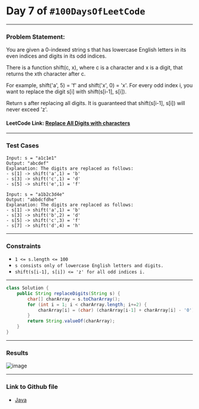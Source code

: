 # Day 7 of `#100DaysOfLeetCode`

___
### Problem Statement:  
You are given a 0-indexed string s that has lowercase English letters in its even indices and digits in its odd indices.

There is a function shift(c, x), where c is a character and x is a digit, that returns the xth character after c.

For example, shift('a', 5) = 'f' and shift('x', 0) = 'x'.
For every odd index i, you want to replace the digit s[i] with shift(s[i-1], s[i]).

Return s after replacing all digits. It is guaranteed that shift(s[i-1], s[i]) will never exceed 'z'.

#### LeetCode Link: [Replace All Digits with characters](https://leetcode.com/problems/replace-all-digits-with-characters/description/)
___


### Test Cases
```
Input: s = "a1c1e1"
Output: "abcdef"
Explanation: The digits are replaced as follows:
- s[1] -> shift('a',1) = 'b'
- s[3] -> shift('c',1) = 'd'
- s[5] -> shift('e',1) = 'f'
```
```
Input: s = "a1b2c3d4e"
Output: "abbdcfdhe"
Explanation: The digits are replaced as follows:
- s[1] -> shift('a',1) = 'b'
- s[3] -> shift('b',2) = 'd'
- s[5] -> shift('c',3) = 'f'
- s[7] -> shift('d',4) = 'h'
```
___

### Constraints 
* `1 <= s.length <= 100`
* `s consists only of lowercase English letters and digits.`
* `shift(s[i-1], s[i]) <= 'z' for all odd indices i.`
___

```java
class Solution {
    public String replaceDigits(String s) {
        char[] charArray = s.toCharArray();
        for (int i = 1; i < charArray.length; i+=2) {
            charArray[i] = (char) (charArray[i-1] + charArray[i] - '0');
        }
        return String.valueOf(charArray);
    }
}
```
___
### Results
![image](https://user-images.githubusercontent.com/31382363/201526543-ee4c2947-2cc0-4a69-9bce-62293d87c3d7.png)

___

### Link to Github file  
* [Java](https://github.com/studentdevelops/100DaysOfLeetCode/blob/11993bdd49d239a76221ce8c7773a955870251f0/Day7_Replace%20Digit_With_Characters/code.java) 
